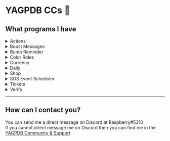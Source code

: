 # YAGPDB CCs 👋

## What programs I have

<details>
<summary>Actions</summary>

These are pretty similar to Owo Bot I suppose, it's an alternative I made so I didn't have as many bots. Instead of using owo as your prefix though, you use yag (i.e. yag hug @mention)!
</details>


<details>
<summary>Boost Messages</summary>

I noticed that many people were beginning to boost the server, and I wanted there to be more in it for them instead of just a boring boost message, so this program detects when a user boosts, and it gives a nice thank you message and gives them reputation for boosting as well as a way of saying thanks!
</details>


<details>
<summary>Bump Reminder</summary>

For much the same reason as the Actions, I wanted to reduce the number of bots, so I challenged myself to make a program that could replace bump reminder. I succeeded. It reminds between 121 and 125 minutes after the server has been bumped instead of exactly on the dot, but I'm very proud of it, it was more of a limitation and I'm happy I got so close to 2 hours despite it.
</details>

<details>
<summary>Color Roles</summary>

With the introduction of slash commands to Color-Chan, I noticed many users were getting confused, so instead of having to deal with it, I made a rolemenu that would give colors upon reacting, but not remove the role upon the reaction being removed. And then to take it a step further, I created these commands to wipe the reactions from the color menu, so members could just keep coming back without having to worry about removing their previous reaction.
</details>

<details>
<summary>Currency</summary>

I'd say currency is a fairly common thing with bots now, we had many bot in our server previously, we had Owo, we had SlotBot, we had Useless Bot, and many others, heck we still do (well not SlotBot anymore, that got annoying). Most of these currency commands were made as SlotBot's replacement, we wanted to partner with other servers, however having a bot that would always drop wallets, even in the middle of a venting channel, it disqualified us from most servers understandably, many of our users wanted SlotBot though, so we made our own version where you could control the wallet drops and even decrease or increase the chances of them dropping, and the amount you'd get from picking them up. We also have many other functions included in this command such as a daily command, a net leaderboard, a balance command, and even a way to pay others. We're still adding and hope to improve more with time, but for now, we're happy with it!
</details>

<details>
<summary>Daily</summary>

Ever had trouble getting the server to talk? Well this can be configured with a interval command, and will send a topic, a cat fact, and even some advice at your desired times, the goal of this was to increase server interaction, and it did!
</details>

<details>
<summary>Shop</summary>

We needed to do something about all the currency members we're earning. As such, we made a role shop, this role shop gives you your desired shop roles for 24 hours for whatever cost you decide, its easy to configure and make for some fun times!
</details>

<details>
<summary>SOS Event Scheduler</summary>

Play State of Survival, I know I do. With FiendBot's shutdown, we were left with few options for getting our reminders configured and handled, we had to manually remind members that trap or horde was happening which sometimes we would run late or just forget because of life. I sought to replace it, I did it! These commands can configure the times for trap and horde, they remind at 1hr, 10 minutes, and on the dot, as well as automatically schedule trap 2 days from your current trap, and horde 14 days from your current horde, making for what is hopefully less configuring for you!
</details>

<details>
<summary>Tickets</summary>

Do users use commands that much, would they go through the effort of opening a ticket via command when they can just ping a staff member for help? Perhaps not, I know users weren't really aware of ticketing in our server, it existed, but they didn't know, so I sought out to make a ticket tool where all they had to do was react to the message, and voila, a ticket was opened, was pretty simple and easy and I'm happy I did it, and so are our members!
</details>

<details>
<summary>Verify</summary>

Have a verification process members have to go through before they can talk? We do, they even get kicked within 24 hours if they don't verify, so it was important to us to make sure members got verified in a timely manner and even that they had other members to welcome them. This verification command will verify the user and ping your greetings channel so they can feel more welcomed into your server!
</details>

---

## How can I contact you?

You can send me a direct message on Discord at Raspberry#5310  
If you cannot direct message me on Discord then you can find me in the [YAGPDB Community & Support](https://discord.gg/4uY54rw)
